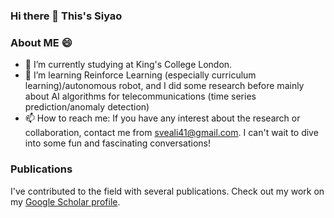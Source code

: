 ### Hi there 👋 This's Siyao
### About ME 😄

- 🔭 I’m currently studying at King's College London.
- 🌱 I’m learning Reinforce Learning (especially curriculum learning)/autonomous robot, and I did some research before mainly about AI algorithms for telecommunications (time series prediction/anomaly detection)
- 📫 How to reach me:
  If you have any interest about the research or collaboration, contact me from sveali41@gmail.com. I can't wait to dive into some fun and fascinating conversations!
### Publications
I've contributed to the field with several publications. Check out my work on my [Google Scholar profile](https://scholar.google.com/citations?user=bknuVoEAAAAJ&hl=en).


